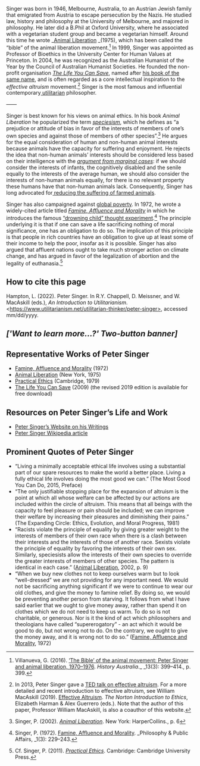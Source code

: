 

Singer was born in 1946, Melbourne, Australia, to an Austrian Jewish family that emigrated from Austria to escape persecution by the Nazis. He studied law, history and philosophy at the University of Melbourne, and majored in philosophy. He later did a B.Phil at Oxford University, where he associated with a vegetarian student group and became a vegetarian himself. Around this time he wrote _[Animal Liberation](https://en.wikipedia.org/wiki/Animal_Liberation_(book)) _(1975), which has been called the “bible” of the animal liberation movement.[^1] In 1999, Singer was appointed as Professor of Bioethics in the University Center for Human Values at Princeton. In 2004, he was recognized as the Australian Humanist of the Year by the Council of Australian Humanist Societies. He founded the non-profit organisation _[The Life You Can Save](https://www.thelifeyoucansave.org/)_, named after [his book of the same name](https://www.thelifeyoucansave.org/the-book/), and is often regarded as a core intellectual inspiration to the _effective altruism_ movement.[^2] Singer is the most famous and influential contemporary[ utilitarian](https://www.utilitarianism.net/introduction-to-utilitarianism) philosopher.

––––

Singer is best known for his views on animal ethics. In his book _Animal Liberation_ he popularized the term _[speciesism](https://www.utilitarianism.net/utilitarianism-and-practical-ethics#speciesism)_, which he defines as “a prejudice or attitude of bias in favor of the interests of members of one’s own species and against those of members of other species”.[^3] He argues for the equal consideration of human and non-human animal interests because animals have the capacity for suffering and enjoyment. He rejects the idea that non-human animals’ interests should be considered less based on their intelligence with the _[argument from marginal cases](https://en.wikipedia.org/wiki/Argument_from_marginal_cases)_: if we should consider the interests of infants, the cognitively disabled and the senile equally to the interests of the average human, we should also consider the interests of non-human animals equally, for there is no relevant property these humans have that non-human animals lack. Consequently, Singer has long advocated for[ reducing the suffering of farmed animals](https://www.utilitarianism.net/acting-on-utilitarianism#farm-animal-welfare).

Singer has also campaigned against [global poverty](https://www.utilitarianism.net/acting-on-utilitarianism#global-health-and-development). In 1972, he wrote a widely-cited article titled _[Famine, Affluence and Morality](https://www.utilitarianism.net/peter-singer-famine-affluence-and-morality)_ in which he introduces the famous [“drowning child” thought experiment](https://www.utilitarianism.net/peter-singer-famine-affluence-and-morality#drowning-child).[^4] The principle underlying it is that if one can save a life sacrificing nothing of moral significance, one has an obligation to do so. The implication of this principle is that people in rich countries have an obligation to give up at least some of their income to help the poor, insofar as it is possible. Singer has also argued that affluent nations ought to take much stronger action on climate change, and has argued in favor of the legalization of abortion and the legality of euthanasia.[^5]


## How to cite this page

Hampton, L. (2022). Peter Singer. In R.Y. Chappell, D. Meissner, and W. MacAskill (eds.), _An Introduction to Utilitarianism_. &lt;https://www.utilitarianism.net/utilitarian-thinker/peter-singer>, accessed mm/dd/yyyy.


## _['Want to learn more…?' Two-button banner]_


## Representative Works of Peter Singer

* [Famine, Affluence and Morality](https://en.wikipedia.org/wiki/Famine,_Affluence,_and_Morality) (1972)
* [Animal Liberation](https://en.wikipedia.org/wiki/Animal_Liberation_(book)) (New York, 1975)
* [Practical Ethics](https://en.wikipedia.org/wiki/Practical_Ethics) (Cambridge, 1979)
* [The Life You Can Save](https://www.thelifeyoucansave.org/the-book/) (2009) (the revised 2019 edition is available for free download)


## Resources on Peter Singer’s Life and Work

* [Peter Singer’s Website on his Writings](https://petersinger.info/writings )
* [Peter Singer Wikipedia article](https://en.wikipedia.org/wiki/Peter_Singer)


## Prominent Quotes of Peter Singer

* “Living a minimally acceptable ethical life involves using a substantial part of our spare resources to make the world a better place. Living a fully ethical life involves doing the most good we can.” (The Most Good You Can Do, 2015, Preface)
* “The only justifiable stopping place for the expansion of altruism is the point at which all whose welfare can be affected by our actions are included within the circle of altruism. This means that all beings with the capacity to feel pleasure or pain should be included; we can improve their welfare by increasing their pleasures and diminishing their pains.” (The Expanding Circle: Ethics, Evolution, and Moral Progress, 1981)
* “Racists violate the principle of equality by giving greater weight to the interests of members of their own race when there is a clash between their interests and the interests of those of another race. Sexists violate the principle of equality by favoring the interests of their own sex. Similarly, speciesists allow the interests of their own species to override the greater interests of members of other species. The pattern is identical in each case.” ([Animal Liberation](https://en.wikipedia.org/wiki/Animal_Liberation_(book)), 2002, p. 9)
* “When we buy new clothes not to keep ourselves warm but to look “well-dressed” we are not providing for any important need. We would not be sacrificing anything significant if we were to continue to wear our old clothes, and give the money to famine relief. By doing so, we would be preventing another person from starving. It follows from what I have said earlier that we ought to give money away, rather than spend it on clothes which we do not need to keep us warm. To do so is not charitable, or generous. Nor is it the kind of act which philosophers and theologians have called “supererogatory” - an act which it would be good to do, but not wrong not to do. On the contrary, we ought to give the money away, and it is wrong not to do so.” ([Famine, Affluence and Morality](https://en.wikipedia.org/wiki/Famine,_Affluence,_and_Morality), 1972)





[^1]:
     Villanueva, G. (2016). [‘The Bible’ of the animal movement: Peter Singer and animal liberation, 1970–1976](https://www.tandfonline.com/doi/full/10.1080/14490854.2016.1202372). _History Australia_._ _13(3): 399–414., p. 399.

[^2]:
     In 2013, Peter Singer gave a [TED talk on effective altruism](https://www.ted.com/talks/peter_singer_the_why_and_how_of_effective_altruism?language=en). For a more detailed and recent introduction to effective altruism, see William MacAskill (2019). [Effective Altruism](https://static1.squarespace.com/static/5506078de4b02d88372eee4e/t/5bc7205d104c7bf5cc8f1dca/1539776611190/Effective+Altruism+-+Introduction.pdf). _The Norton Introduction to Ethics_, Elizabeth Harman & Alex Guerrero (eds.). Note that the author of this paper, Professor William MacAskill, is also a coauthor of this website.

[^3]:
     Singer, P. (2002). _[Animal Liberation](https://en.wikipedia.org/wiki/Animal_Liberation_(book))_. New York: HarperCollins., p. 6

[^4]:
     Singer, P. (1972). [Famine, Affluence and Morality](https://en.wikipedia.org/wiki/Famine,_Affluence,_and_Morality). _Philosophy & Public Affairs, _1(3): 229–243.

[^5]:
     Cf. Singer, P. (2011). _[Practical Ethics](https://en.wikipedia.org/wiki/Practical_Ethics)_. Cambridge: Cambridge University Press. 
